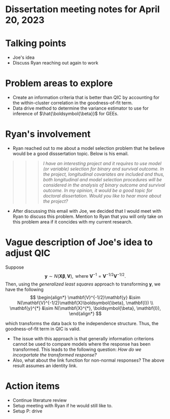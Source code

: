 # Dissertation meeting notes for April 20, 2023

# Talking points
- Joe's idea
- Discuss Ryan reaching out again to work

# Problem areas to explore
- Create an information criteria that is better than QIC by accounting for the within-cluster correlation in the goodness-of-fit term.
- Data drive method to determine the variance estimator to use for inference of $\hat{\boldsymbol{\beta}}$ for GEEs.

# Ryan's involvement
- Ryan reached out to me about a model selection problem that he believe would be a good disssertation topic. Below is his email. 

>>> *I have an interesting project and it requires to use model (or variable) selection for binary and survival outcome. In the project, longitudinal covariates are included and thus, both longitudinal and model selection procedures will be considered in the analysis of binary outcome and survival outcome. In my opinion, it would be a good topic for doctoral dissertation. Would you like to hear more about the project?*

- After discussing this email with Joe, we decided that I would meet with Ryan to discuss this problem. Mention to Ryan that you will only take on this problem area if it concides with my current research. 

# Vague description of Joe's idea to adjust QIC
Suppose 
$$
\mathbf{y} \sim N(\mathbf{X}\boldsymbol{\beta}, \mathbf{V}), \text{ where } \mathbf{V}^{-1} = \mathbf{V}^{-1/2}\mathbf{V}^{-1/2}.
$$
Then, using the *generalized least squares* approach to transforming $\mathbf{y}$, we have the following
$$
\begin{align*}
    \mathbf{V}^{-1/2}\mathbf{y} &\sim N(\mathbf{V}^{-1/2}\mathbf{X}\boldsymbol{\beta}, \mathbf{I}) \\
    \mathbf{y}^{*} &\sim N(\mathbf{X}^{*}, \boldsymbol{\beta}, \mathbf{I}), 
\end{align*}
$$

which transforms the data back to the independence structure. Thus, the goodness-of-fit term in QIC is valid. 

- The issue with this approach is that generally information criterions cannot be used to compare models where the response has been transformed. This leads to the following question: *How do we incorportate the transformed response?*
- Also, what about the link function for non-normal responses? The above result assumes an identity link. 

# Action items
- Continue literature review
- Setup meeting with Ryan if he would still like to.
- Setup P: drive


